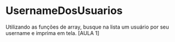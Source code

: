 # UsernameDosUsuarios
Utilizando as funções de array, busque na lista um usuário por seu username e imprima em tela. [AULA 1]
